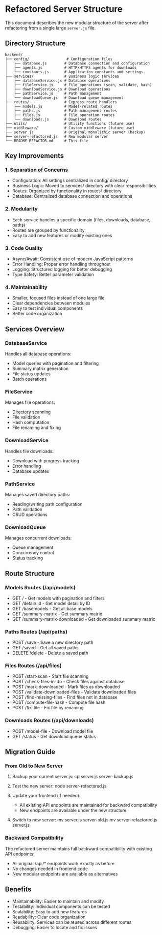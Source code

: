 # Refactored Server Structure

This document describes the new modular structure of the server after refactoring from a single large `server.js` file.

## Directory Structure

```
backend/
├── config/                 # Configuration files
│   ├── database.js        # Database connection and configuration
│   ├── agents.js          # HTTP/HTTPS agents for downloads
│   └── constants.js       # Application constants and settings
├── services/              # Business logic services
│   ├── databaseService.js # Database operations
│   ├── fileService.js     # File operations (scan, validate, hash)
│   ├── downloadService.js # Download operations
│   ├── pathService.js     # Path management
│   └── downloadQueue.js   # Download queue management
├── routes/                # Express route handlers
│   ├── models.js          # Model-related routes
│   ├── paths.js           # Path management routes
│   ├── files.js           # File operation routes
│   └── downloads.js       # Download routes
├── utils/                 # Utility functions (future use)
├── middleware/            # Custom middleware (future use)
├── server.js              # Original monolithic server (backup)
├── server-refactored.js   # New modular server
└── README-REFACTOR.md     # This file
```

## Key Improvements

### 1. Separation of Concerns
- Configuration: All settings centralized in config/ directory
- Business Logic: Moved to services/ directory with clear responsibilities
- Routes: Organized by functionality in routes/ directory
- Database: Centralized database connection and operations

### 2. Modularity
- Each service handles a specific domain (files, downloads, database, paths)
- Routes are grouped by functionality
- Easy to add new features or modify existing ones

### 3. Code Quality
- Async/Await: Consistent use of modern JavaScript patterns
- Error Handling: Proper error handling throughout
- Logging: Structured logging for better debugging
- Type Safety: Better parameter validation

### 4. Maintainability
- Smaller, focused files instead of one large file
- Clear dependencies between modules
- Easy to test individual components
- Better code organization

## Services Overview

### DatabaseService
Handles all database operations:
- Model queries with pagination and filtering
- Summary matrix generation
- File status updates
- Batch operations

### FileService
Manages file operations:
- Directory scanning
- File validation
- Hash computation
- File renaming and fixing

### DownloadService
Handles file downloads:
- Download with progress tracking
- Error handling
- Database updates

### PathService
Manages saved directory paths:
- Reading/writing path configuration
- Path validation
- CRUD operations

### DownloadQueue
Manages concurrent downloads:
- Queue management
- Concurrency control
- Status tracking

## Route Structure

### Models Routes (/api/models)
- GET / - Get models with pagination and filters
- GET /detail/:id - Get model detail by ID
- GET /basemodels - Get all base models
- GET /summary-matrix - Get summary matrix
- GET /summary-matrix-downloaded - Get downloaded summary matrix

### Paths Routes (/api/paths)
- POST /save - Save a new directory path
- GET /saved - Get all saved paths
- DELETE /delete - Delete a saved path

### Files Routes (/api/files)
- POST /start-scan - Start file scanning
- POST /check-files-in-db - Check files against database
- POST /mark-downloaded - Mark files as downloaded
- POST /validate-downloaded-files - Validate downloaded files
- POST /find-missing-files - Find files not in database
- POST /compute-file-hash - Compute file hash
- POST /fix-file - Fix file by renaming

### Downloads Routes (/api/downloads)
- POST /model-file - Download model file
- GET /status - Get download queue status

## Migration Guide

### From Old to New Server

1. Backup your current server.js:
   cp server.js server-backup.js

2. Test the new server:
   node server-refactored.js

3. Update your frontend (if needed):
   - All existing API endpoints are maintained for backward compatibility
   - New endpoints are available under the new structure

4. Switch to new server:
   mv server.js server-old.js
   mv server-refactored.js server.js

### Backward Compatibility

The refactored server maintains full backward compatibility with existing API endpoints:
- All original /api/* endpoints work exactly as before
- No changes needed in frontend code
- New modular endpoints are available as alternatives

## Benefits

- Maintainability: Easier to maintain and modify
- Testability: Individual components can be tested
- Scalability: Easy to add new features
- Readability: Clear code organization
- Reusability: Services can be reused across different routes
- Debugging: Easier to locate and fix issues 